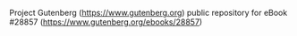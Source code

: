 Project Gutenberg (https://www.gutenberg.org) public repository for eBook #28857 (https://www.gutenberg.org/ebooks/28857)

